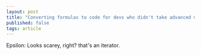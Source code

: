 ```yaml
---
layout: post
title: "Converting formulas to code for devs who didn't take advanced math courses."
published: false
tags: article
---
```


Epsilon: Looks scarey, right? that's an iterator.




